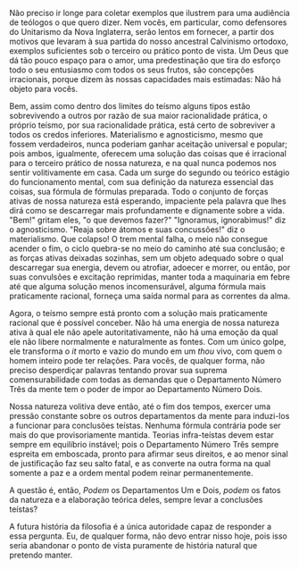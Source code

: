 Não preciso ir longe para coletar exemplos que ilustrem para uma audiência de teólogos o que quero dizer. Nem vocês, em particular, como defensores do Unitarismo da Nova Inglaterra, serão lentos em fornecer, a partir dos motivos que levaram à sua partida do nosso ancestral Calvinismo ortodoxo, exemplos suficientes sob o terceiro ou prático ponto de vista. Um Deus que dá tão pouco espaço para o amor, uma predestinação que tira do esforço todo o seu entusiasmo com todos os seus frutos, são concepções irracionais, porque dizem às nossas capacidades mais estimadas: Não há objeto para vocês.

Bem, assim como dentro dos limites do teísmo alguns tipos estão sobrevivendo a outros por razão de sua maior racionalidade prática, o próprio teísmo, por sua racionalidade prática, está certo de sobreviver a todos os credos inferiores. Materialismo e agnosticismo, mesmo que fossem verdadeiros, nunca poderiam ganhar aceitação universal e popular; pois ambos, igualmente, oferecem uma solução das coisas que é irracional para o terceiro prático de nossa natureza, e na qual nunca podemos nos sentir volitivamente em casa. Cada um surge do segundo ou teórico estágio do funcionamento mental, com sua definição da natureza essencial das coisas, sua fórmula de fórmulas preparada. Todo o conjunto de forças ativas de nossa natureza está esperando, impaciente pela palavra que lhes dirá como se descarregar mais profundamente e dignamente sobre a vida. "Bem!" gritam eles, "o que devemos fazer?" "Ignoramus, ignorabimus!" diz o agnosticismo. "Reaja sobre átomos e suas concussões!" diz o materialismo. Que colapso! O trem mental falha, o meio não consegue acender o fim, o ciclo quebra-se no meio do caminho até sua conclusão; e as forças ativas deixadas sozinhas, sem um objeto adequado sobre o qual descarregar sua energia, devem ou atrofiar, adoecer e morrer, ou então, por suas convulsões e excitação reprimidas, manter toda a maquinaria em febre até que alguma solução menos incomensurável, alguma fórmula mais praticamente racional, forneça uma saída normal para as correntes da alma.

Agora, o teísmo sempre está pronto com a solução mais praticamente racional que é possível conceber. Não há uma energia de nossa natureza ativa à qual ele não apele autoritativamente, não há uma emoção da qual ele não libere normalmente e naturalmente as fontes. Com um único golpe, ele transforma o _it_ morto e vazio do mundo em um _thou_ vivo, com quem o homem inteiro pode ter relações. Para vocês, de qualquer forma, não preciso desperdiçar palavras tentando provar sua suprema comensurabilidade com todas as demandas que o Departamento Número Três da mente tem o poder de impor ao Departamento Número Dois.

Nossa natureza volitiva deve então, até o fim dos tempos, exercer uma pressão constante sobre os outros departamentos da mente para induzi-los a funcionar para conclusões teístas. Nenhuma fórmula contrária pode ser mais do que provisoriamente mantida. Teorias infra-teístas devem estar sempre em equilíbrio instável; pois o Departamento Número Três sempre espreita em emboscada, pronto para afirmar seus direitos, e ao menor sinal de justificação faz seu salto fatal, e as converte na outra forma na qual somente a paz e a ordem mental podem reinar permanentemente.

A questão é, então, _Podem_ os Departamentos Um e Dois, _podem_ os fatos da natureza e a elaboração teórica deles, sempre levar a conclusões teístas?

A futura história da filosofia é a única autoridade capaz de responder a essa pergunta. Eu, de qualquer forma, não devo entrar nisso hoje, pois isso seria abandonar o ponto de vista puramente de história natural que pretendo manter.